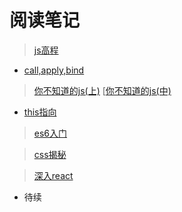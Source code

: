  #  阅读笔记 #

 > [js高程](https://github.com/LuoShengMen/StudyNotes/blob/master/readNotes/javascript%E9%AB%98%E7%BA%A7%E7%A8%8B%E5%BA%8F%E8%AE%BE%E8%AE%A1.md)
 
 * [call,apply,bind](https://github.com/LuoShengMen/StudyNotes/blob/master/readNotes/call%2Capply%2Cbing.md)

 >[你不知道的js(上)](https://github.com/LuoShengMen/StudyNotes/blob/master/readNotes/%E4%BD%A0%E4%B8%8D%E7%9F%A5%E9%81%93%E7%9A%84javascript.md)
 > [[你不知道的js(中)]()
  * [this指向](https://github.com/LuoShengMen/StudyNotes/blob/master/readNotes/this%E6%8C%87%E5%90%91.md)
  
 > [es6入门]()
 
 > [css揭秘]()
 
 > [深入react]()

 - 待续
